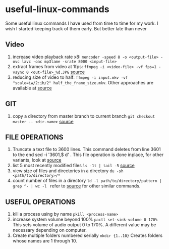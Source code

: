 # useful-linux-commands
Some useful linux commands I have used from time to time for my work. I wish I started keeping track of them early. But better late than never

## Video
1. increase video playback rate x8: ```mencoder -speed 8 -o <output-file> -ovc lavc -oac mp3lame -srate 8000 <input-file>```
1. extract frames from video at 1fps: ```ffmpeg -i <video-file> -vf fps=1 -vsync 0 <out-file>_%d.JPG``` [source](https://askubuntu.com/questions/1019356/how-can-l-use-ffmpeg-to-extract-frames-with-a-certain-fps-ans-scaling)
1.  reducing size of video to half: ```ffmpeg -i input.mkv -vf "scale=iw/2:ih/2" half_the_frame_size.mkv```. Other approaches are available at [source](https://unix.stackexchange.com/questions/28803/how-can-i-reduce-a-videos-size-with-ffmpeg)

## GIT
1. copy a directory from master branch to current branch ```git checkout master -- <dir-name>``` [source](https://stackoverflow.com/questions/2668886/git-copy-all-files-in-a-directory-from-another-branch)

## FILE OPERATIONS
1. Truncate a text file to 3600 lines. This command deletes from line 3601 to the end sed -i '3601,$ d' <filename>. This file operation is done inplace, for other variants, look at [source](https://stackoverflow.com/questions/19017994/how-do-i-limit-or-truncate-text-file-by-number-of-lines)
1. list 5 most recently modified files ```ls -1t | tail -5``` [source](https://stackoverflow.com/questions/15691359/how-can-i-list-ls-the-5-last-modified-files-in-a-directory)
1. view size of files and directories in a directory ```du -sh <path/to/directory>/*```
1. count number of files in a directory ```ld -l path/to/directory/pattern | grep ^- | wc -l ``` refer to [source](https://askubuntu.com/questions/34099/find-number-of-files-in-folder-and-sub-folders) for other similar commands.
## USEFUL OPERATIONS
1. kill a process using by name ```pkill <process-name>```
1. increase system volume beyond 100% ```pactl set-sink-volume 0 170%``` This sets volume of audio output 0 to 170%. A different value may be necessary depending on computer.
1. Create multiple folders numbered serially ```mkdir {1..10}``` Creates folders whose names are 1 through 10. 
